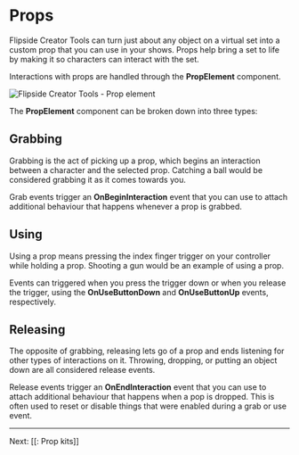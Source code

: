 # Props

Flipside Creator Tools can turn just about any object on a virtual set into a custom prop that you can use in your shows. Props help bring a set to life by making it so characters can interact with the set.

Interactions with props are handled through the **PropElement** component.

![Flipside Creator Tools - Prop element](https://www.flipsidexr.com/files/docs/2023.1/CT_prop-element.png) 

The **PropElement** component can be broken down into three types:

## Grabbing

Grabbing is the act of picking up a prop, which begins an interaction between a character and the selected prop. Catching a ball would be considered grabbing it as it comes towards you.

Grab events trigger an **OnBeginInteraction** event that you can use to attach additional behaviour that happens whenever a prop is grabbed.

## Using

Using a prop means pressing the index finger trigger on your controller while holding a prop. Shooting a gun would be an example of using a prop.

Events can triggered when you press the trigger down or when you release the trigger, using the **OnUseButtonDown** and **OnUseButtonUp** events, respectively.

## Releasing

The opposite of grabbing, releasing lets go of a prop and ends listening for other types of interactions on it. Throwing, dropping, or putting an object down are all considered release events.

Release events trigger an **OnEndInteraction** event that you can use to attach additional behaviour that happens when a pop is dropped. This is often used to reset or disable things that were enabled during a grab or use event.

---

Next: [[: Prop kits]]
